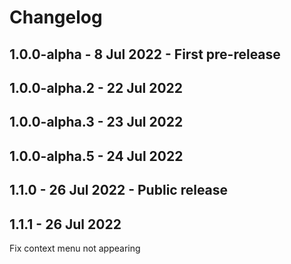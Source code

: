 # Changelog

## 1.0.0-alpha - 8 Jul 2022 - First pre-release

## 1.0.0-alpha.2 - 22 Jul 2022

## 1.0.0-alpha.3 - 23 Jul 2022

## 1.0.0-alpha.5 - 24 Jul 2022

## 1.1.0 - 26 Jul 2022 - Public release

## 1.1.1 - 26 Jul 2022

Fix context menu not appearing
